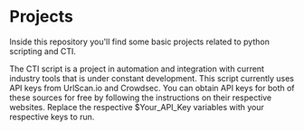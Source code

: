 # Projects


Inside this repository you'll find some basic projects related to python scripting and CTI.

The CTI script is a project in automation and integration with current industry tools that is under constant development.  This script currently uses API keys from UrlScan.io and Crowdsec.  You can obtain API keys for both of these sources for free by following the instructions on their respective websites.  Replace the respective $Your_API_Key variables with your respective keys to run.
